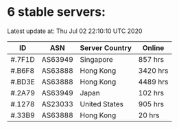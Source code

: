 # 6 stable servers:

Latest update at: Thu Jul 02 22:10:10 UTC 2020

| ID | ASN | Server Country | Online |
| -- | --- | -------------- | ------ |
| #.7F1D | AS63949 | Singapore | 857 hrs |
| #.B6F8 | AS63888 | Hong Kong | 3420 hrs |
| #.BD3E | AS63888 | Hong Kong | 4489 hrs |
| #.2A79 | AS63949 | Japan | 102 hrs |
| #.1278 | AS23033 | United States | 905 hrs |
| #.33B9 | AS63888 | Hong Kong | 20 hrs |

